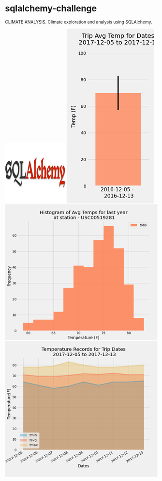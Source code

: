 # sqlalchemy-challenge
CLIMATE ANALYSIS.  Climate exploration and analysis using SQLAlchemy.

<img src="static/sqlalchemy.jpeg" width = 200 height = 200>

<img src="static/avg_temp.png">

<img src="static/hist.png">

<img src="static/area_plot.png">

